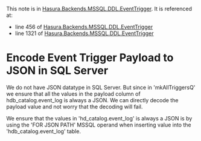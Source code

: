 This note is in [Hasura.Backends.MSSQL.DDL.EventTrigger](https://github.com/hasura/graphql-engine/blob/master/server/src-lib/Hasura/Backends/MSSQL/DDL/EventTrigger.hs#L1361).
It is referenced at:
  - line 456 of [Hasura.Backends.MSSQL.DDL.EventTrigger](https://github.com/hasura/graphql-engine/blob/master/server/src-lib/Hasura/Backends/MSSQL/DDL/EventTrigger.hs#L456)
  - line 1321 of [Hasura.Backends.MSSQL.DDL.EventTrigger](https://github.com/hasura/graphql-engine/blob/master/server/src-lib/Hasura/Backends/MSSQL/DDL/EventTrigger.hs#L1321)

# Encode Event Trigger Payload to JSON in SQL Server

We do not have JSON datatype in SQL Server. But since in 'mkAllTriggersQ' we
ensure that all the values in the payload column of hdb_catalog.event_log is
always a JSON. We can directly decode the payload value and not worry that the
decoding will fail.

We ensure that the values in 'hd_catalog.event_log' is always a JSON is by using
the 'FOR JSON PATH' MSSQL operand when inserting value into the
'hdb_catalog.event_log' table.


